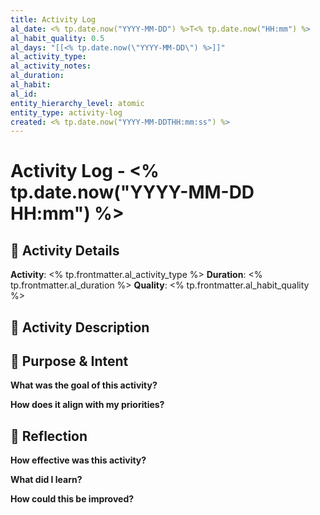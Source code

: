```yaml
---
title: Activity Log
al_date: <% tp.date.now("YYYY-MM-DD") %>T<% tp.date.now("HH:mm") %>
al_habit_quality: 0.5
al_days: "[[<% tp.date.now(\"YYYY-MM-DD\") %>]]"
al_activity_type: 
al_activity_notes: 
al_duration: 
al_habit: 
al_id: 
entity_hierarchy_level: atomic
entity_type: activity-log
created: <% tp.date.now("YYYY-MM-DDTHH:mm:ss") %>
---
```


# Activity Log - <% tp.date.now("YYYY-MM-DD HH:mm") %>

## 🏃 Activity Details

**Activity**: <% tp.frontmatter.al_activity_type %>
**Duration**: <% tp.frontmatter.al_duration %>
**Quality**: <% tp.frontmatter.al_habit_quality %>

## 📝 Activity Description

## 🎯 Purpose & Intent

**What was the goal of this activity?**

**How does it align with my priorities?**

## 🧠 Reflection

**How effective was this activity?**

**What did I learn?**

**How could this be improved?**